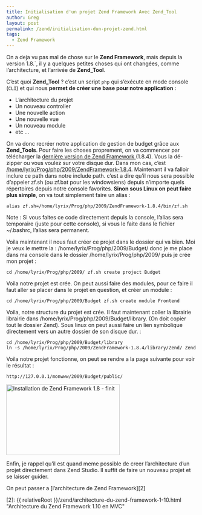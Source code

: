 ```yaml
---
title: Initialisation d'un projet Zend Framework Avec Zend_Tool
author: Greg
layout: post
permalink: /zend/initialisation-dun-projet-zend.html
tags:
  - Zend Framework
---
```


On a deja vu pas mal de chose sur le **Zend Framework**, mais depuis la version
1.8.`, il y a quelques petites choses qui ont changées, comme l’architecture, et
l’arrivée de **Zend_Tool**.

C’est quoi **Zend_Tool** ? c’est un script `php` qui s’exécute en mode console
(`CLI`) et qui nous **permet de créer une base pour notre application** :

* L’architecture du projet
* Un nouveau controller
* Une nouvelle action
* Une nouvelle vue
* Un nouveau module
* etc …

On va donc recréer notre application de gestion de budget grâce aux
**Zend_Tools**. Pour faire les choses proprement, on va commencer par
télécharger la <a href="http://framework.zend.com/download"
target="_blank">dernière version de Zend Framework </a>(1.8.4). Vous la dé-
zipper ou vous voulez sur votre disque dur. Dans mon cas, c’est <span style
="text-decoration:
underline;">/home/lyrix/Prog/php/2009/ZendFramework-1.8.4</span>. Maintenant il
va falloir inclure ce path dans notre include path. c’est a dire qu’il nous sera
possible d’appeler zf.sh (ou zf.bat pour les windowsiens) depuis n’importe quels
répertoires depuis notre console favorites. **Sinon sous Linux on peut faire
plus simple**, on va tout simplement faire un alias :

    alias zf.sh=/home/lyrix/Prog/php/2009/ZendFramework-1.8.4/bin/zf.sh

Note : Si vous faites ce code directement depuis la console, l’alias sera
temporaire (juste pour cette console), si vous le faite dans le fichier
~/.bashrc, l’alias sera permanent.

Voila maintenant il nous faut créer ce projet dans le dossier qui va bien. Moi
je veux le mettre la : /home/lyrix/Prog/php/2009/Budget/ donc je me place dans
ma console dans le dossier /home/lyrix/Prog/php/2009/ puis je crée mon projet :

    cd /home/lyrix/Prog/php/2009/ zf.sh create project Budget

Voila notre projet est crée. On peut aussi faire des modules, pour ce faire il
faut aller se placer dans le projet en question, et créer un module :

    cd /home/lyrix/Prog/php/2009/Budget zf.sh create module Frontend

Voila, notre structure du projet est crée. Il faut maintenant coller la
librairie librairie dans /home/lyrix/Prog/php/2009/Budget/library. (On doit
copier tout le dossier Zend). Sous linux on peut aussi faire un lien symbolique
directement vers un autre dossier de son disque dur. :

    cd /home/lyrix/Prog/php/2009/Budget/library
    ln -s /home/lyrix/Prog/php/2009/ZendFramework-1.8.4/library/Zend/ Zend

Voila notre projet fonctionne, on peut se rendre a la page suivante pour voir le
résultat :

    http://127.0.0.1/monwww/2009/Budget/public/

<a href="{{ relativeRoot }}/wp-content/uploads/2009/07/Installation-de-Zend-Framework-1.8-finit.png" rel="lightbox[449]"><img class="size-medium wp-image-455" title="Installation de Zend Framework 1.8 - finit" src="{{ relativeRoot }}/wp-content/uploads/2009/07/Installation-de-Zend-Framework-1.8-finit-300x187.png" alt="Installation de Zend Framework 1.8 - finit" width="300" height="187" /></a>

Enfin, je rappel qu’il est quand meme possible de creer l’architecture d’un
projet directement dans Zend Studio. Il suffit de faire un nouveau projet et se
laisser guider.

On peut passer a [l’architecture de Zend Framework][2]

[2]: {{ relativeRoot }}/zend/architecture-du-zend-framework-1-10.html "Architecture du Zend Framework 1.10 en MVC"
